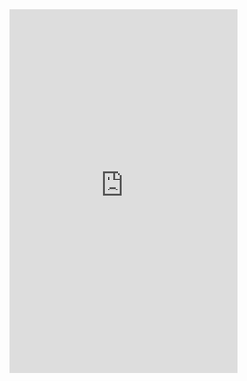 <iframe style="border: 0; width: 400px; height: 638px;" src="https://bandcamp.com/EmbeddedPlayer/album=1374194557/size=large/bgcol=ffffff/linkcol=0687f5/transparent=true/tracklist=true/tracks=2402488506,3899299810,3465834703,4045400051/esig=ad3cd0b5a5a99b5d4a4ec930f5d46b18/" seamless><a href="https://metropool.bandcamp.com/album/augustusdagen">augustusdagen by augustusdagen</a></iframe>
